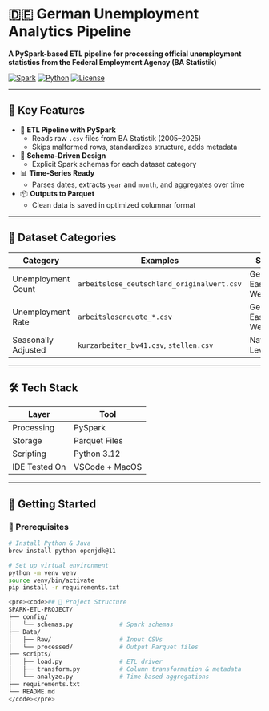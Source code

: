# 🇩🇪 German Unemployment Analytics Pipeline

**A PySpark-based ETL pipeline for processing official unemployment statistics from the Federal Employment Agency (BA Statistik)**

[![Spark](https://img.shields.io/badge/Apache_Spark-3.5.5-E25A1C)](https://spark.apache.org/)
[![Python](https://img.shields.io/badge/Python-3.12%2B-3776AB)](https://python.org)
[![License](https://img.shields.io/badge/license-BSD--3--Clause-blue)](LICENSE)

---

## 📌 Key Features

- 🔄 **ETL Pipeline with PySpark**
  - Reads raw `.csv` files from BA Statistik (2005–2025)
  - Skips malformed rows, standardizes structure, adds metadata
- 🧱 **Schema-Driven Design**
  - Explicit Spark schemas for each dataset category
- 📊 **Time-Series Ready**
  - Parses dates, extracts `year` and `month`, and aggregates over time
- 📦 **Outputs to Parquet**
  - Clean data is saved in optimized columnar format

---

## 📂 Dataset Categories

| Category             | Examples                                | Scope                  |
|----------------------|-----------------------------------------|------------------------|
| Unemployment Count   | `arbeitslose_deutschland_originalwert.csv` | Germany, East, West    |
| Unemployment Rate    | `arbeitslosenquote_*.csv`               | Germany, East, West    |
| Seasonally Adjusted  | `kurzarbeiter_bv41.csv`, `stellen.csv` | National Level         |

---

## 🛠️ Tech Stack

| Layer        | Tool           |
|--------------|----------------|
| Processing   | PySpark        |
| Storage      | Parquet Files  |
| Scripting    | Python 3.12    |
| IDE Tested On| VSCode + MacOS |

---

## 🚀 Getting Started

### 🔧 Prerequisites

```bash
# Install Python & Java
brew install python openjdk@11

# Set up virtual environment
python -m venv venv
source venv/bin/activate
pip install -r requirements.txt

<pre><code>## 📁 Project Structure
SPARK-ETL-PROJECT/
├── config/
│   └── schemas.py             # Spark schemas
├── Data/
│   ├── Raw/                   # Input CSVs
│   └── processed/             # Output Parquet files
├── scripts/
│   ├── load.py                # ETL driver
│   ├── transform.py           # Column transformation & metadata
│   └── analyze.py             # Time-based aggregations
├── requirements.txt
└── README.md
</code></pre>